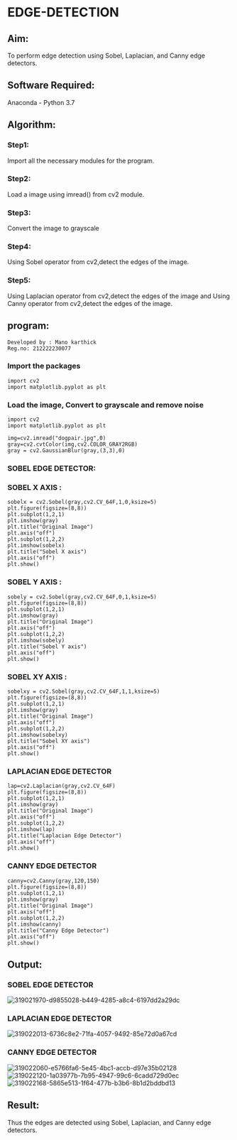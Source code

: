 # EDGE-DETECTION
## Aim:
To perform edge detection using Sobel, Laplacian, and Canny edge detectors.

## Software Required:
Anaconda - Python 3.7

## Algorithm:
### Step1:
Import all the necessary modules for the program.

### Step2:
Load a image using imread() from cv2 module.

### Step3:
Convert the image to grayscale

### Step4:
Using Sobel operator from cv2,detect the edges of the image.

### Step5:

Using Laplacian operator from cv2,detect the edges of the image and Using Canny operator from cv2,detect the edges of the image.
## program:
```
Developed by : Mano karthick
Reg.no: 212222230077
```

### Import the packages

```
import cv2
import matplotlib.pyplot as plt
```
### Load the image, Convert to grayscale and remove noise
```
import cv2
import matplotlib.pyplot as plt

img=cv2.imread("dogpair.jpg",0)
gray=cv2.cvtColor(img,cv2.COLOR_GRAY2RGB)
gray = cv2.GaussianBlur(gray,(3,3),0)
```
### SOBEL EDGE DETECTOR:
### SOBEL X AXIS :
```
sobelx = cv2.Sobel(gray,cv2.CV_64F,1,0,ksize=5)
plt.figure(figsize=(8,8))
plt.subplot(1,2,1)
plt.imshow(gray)
plt.title("Original Image")
plt.axis("off")
plt.subplot(1,2,2)
plt.imshow(sobelx)
plt.title("Sobel X axis")
plt.axis("off")
plt.show()
```
### SOBEL Y AXIS :
```
sobely = cv2.Sobel(gray,cv2.CV_64F,0,1,ksize=5)
plt.figure(figsize=(8,8))
plt.subplot(1,2,1)
plt.imshow(gray)
plt.title("Original Image")
plt.axis("off")
plt.subplot(1,2,2)
plt.imshow(sobely)
plt.title("Sobel Y axis")
plt.axis("off")
plt.show()
```
### SOBEL XY AXIS :
```
sobelxy = cv2.Sobel(gray,cv2.CV_64F,1,1,ksize=5)
plt.figure(figsize=(8,8))
plt.subplot(1,2,1)
plt.imshow(gray)
plt.title("Original Image")
plt.axis("off")
plt.subplot(1,2,2)
plt.imshow(sobelxy)
plt.title("Sobel XY axis")
plt.axis("off")
plt.show()
```
### LAPLACIAN EDGE DETECTOR
```
lap=cv2.Laplacian(gray,cv2.CV_64F)
plt.figure(figsize=(8,8))
plt.subplot(1,2,1)
plt.imshow(gray)
plt.title("Original Image")
plt.axis("off")
plt.subplot(1,2,2)
plt.imshow(lap)
plt.title("Laplacian Edge Detector")
plt.axis("off")
plt.show()
```
### CANNY EDGE DETECTOR
```
canny=cv2.Canny(gray,120,150)
plt.figure(figsize=(8,8))
plt.subplot(1,2,1)
plt.imshow(gray)
plt.title("Original Image")
plt.axis("off")
plt.subplot(1,2,2)
plt.imshow(canny)
plt.title("Canny Edge Detector")
plt.axis("off")
plt.show()
```

## Output:
### SOBEL EDGE DETECTOR
![319021970-d9855028-b449-4285-a8c4-6197dd2a29dc](https://github.com/Afsarjumail/EDGE-DETECTION/assets/118343395/22b226fc-6a57-459f-95a6-06827f0593fb)


### LAPLACIAN EDGE DETECTOR
![319022013-6736c8e2-71fa-4057-9492-85e72d0a67cd](https://github.com/Afsarjumail/EDGE-DETECTION/assets/118343395/6909acaa-20a0-439e-8b54-879de4dfc1e5)



### CANNY EDGE DETECTOR
![319022060-e5766fa6-5e45-4bc1-accb-d97e35b02128](https://github.com/Afsarjumail/EDGE-DETECTION/assets/118343395/d6de4194-4452-4380-8e9c-8a039ee2a8ad)
![319022120-1a03977b-7b95-4947-99c6-6cadd729d0ec](https://github.com/Afsarjumail/EDGE-DETECTION/assets/118343395/0b2f9088-4383-4c3c-8a1f-4dbebffec2cd)
![319022168-5865e513-1f64-477b-b3b6-8b1d2bddbd13](https://github.com/Afsarjumail/EDGE-DETECTION/assets/118343395/0e75f98f-f1e4-482b-861b-1cb16b69deab)


## Result:
Thus the edges are detected using Sobel, Laplacian, and Canny edge detectors.
